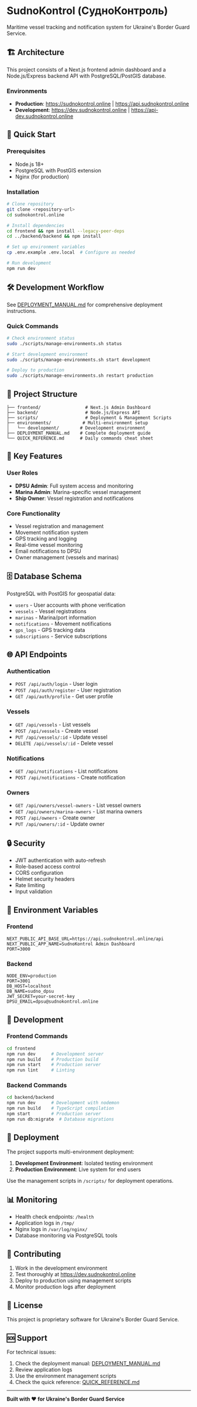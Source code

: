 # SudnoKontrol (СудноКонтроль)

Maritime vessel tracking and notification system for Ukraine's Border Guard Service.

## 🏗️ Architecture

This project consists of a Next.js frontend admin dashboard and a Node.js/Express backend API with PostgreSQL/PostGIS database.

### Environments

- **Production**: https://sudnokontrol.online | https://api.sudnokontrol.online
- **Development**: https://dev.sudnokontrol.online | https://api-dev.sudnokontrol.online

## 🚀 Quick Start

### Prerequisites
- Node.js 18+
- PostgreSQL with PostGIS extension
- Nginx (for production)

### Installation

```bash
# Clone repository
git clone <repository-url>
cd sudnokontrol.online

# Install dependencies
cd frontend && npm install --legacy-peer-deps
cd ../backend/backend && npm install

# Set up environment variables
cp .env.example .env.local  # Configure as needed

# Run development
npm run dev
```

## 🛠️ Development Workflow

See [DEPLOYMENT_MANUAL.md](./DEPLOYMENT_MANUAL.md) for comprehensive deployment instructions.

### Quick Commands

```bash
# Check environment status
sudo ./scripts/manage-environments.sh status

# Start development environment
sudo ./scripts/manage-environments.sh start development

# Deploy to production
sudo ./scripts/manage-environments.sh restart production
```

## 📂 Project Structure

```
├── frontend/                 # Next.js Admin Dashboard
├── backend/                  # Node.js/Express API
├── scripts/                  # Deployment & Management Scripts
├── environments/            # Multi-environment setup
│   └── development/        # Development environment
├── DEPLOYMENT_MANUAL.md    # Complete deployment guide
└── QUICK_REFERENCE.md      # Daily commands cheat sheet
```

## 🔧 Key Features

### User Roles
- **DPSU Admin**: Full system access and monitoring
- **Marina Admin**: Marina-specific vessel management
- **Ship Owner**: Vessel registration and notifications

### Core Functionality
- Vessel registration and management
- Movement notification system
- GPS tracking and logging
- Real-time vessel monitoring
- Email notifications to DPSU
- Owner management (vessels and marinas)

## 🗄️ Database Schema

PostgreSQL with PostGIS for geospatial data:
- `users` - User accounts with phone verification
- `vessels` - Vessel registrations
- `marinas` - Marina/port information
- `notifications` - Movement notifications
- `gps_logs` - GPS tracking data
- `subscriptions` - Service subscriptions

## 🌐 API Endpoints

### Authentication
- `POST /api/auth/login` - User login
- `POST /api/auth/register` - User registration
- `GET /api/auth/profile` - Get user profile

### Vessels
- `GET /api/vessels` - List vessels
- `POST /api/vessels` - Create vessel
- `PUT /api/vessels/:id` - Update vessel
- `DELETE /api/vessels/:id` - Delete vessel

### Notifications
- `GET /api/notifications` - List notifications
- `POST /api/notifications` - Create notification

### Owners
- `GET /api/owners/vessel-owners` - List vessel owners
- `GET /api/owners/marina-owners` - List marina owners
- `POST /api/owners` - Create owner
- `PUT /api/owners/:id` - Update owner

## 🔒 Security

- JWT authentication with auto-refresh
- Role-based access control
- CORS configuration
- Helmet security headers
- Rate limiting
- Input validation

## 🚢 Environment Variables

### Frontend
```env
NEXT_PUBLIC_API_BASE_URL=https://api.sudnokontrol.online/api
NEXT_PUBLIC_APP_NAME=SudnoKontrol Admin Dashboard
PORT=3000
```

### Backend
```env
NODE_ENV=production
PORT=3001
DB_HOST=localhost
DB_NAME=sudno_dpsu
JWT_SECRET=your-secret-key
DPSU_EMAIL=dpsu@sudnokontrol.online
```

## 🔧 Development

### Frontend Commands
```bash
cd frontend
npm run dev      # Development server
npm run build    # Production build
npm run start    # Production server
npm run lint     # Linting
```

### Backend Commands
```bash
cd backend/backend
npm run dev      # Development with nodemon
npm run build    # TypeScript compilation
npm start        # Production server
npm run db:migrate  # Database migrations
```

## 🚀 Deployment

The project supports multi-environment deployment:

1. **Development Environment**: Isolated testing environment
2. **Production Environment**: Live system for end users

Use the management scripts in `/scripts/` for deployment operations.

## 📊 Monitoring

- Health check endpoints: `/health`
- Application logs in `/tmp/`
- Nginx logs in `/var/log/nginx/`
- Database monitoring via PostgreSQL tools

## 📝 Contributing

1. Work in the development environment
2. Test thoroughly at https://dev.sudnokontrol.online
3. Deploy to production using management scripts
4. Monitor production logs after deployment

## 📄 License

This project is proprietary software for Ukraine's Border Guard Service.

## 🆘 Support

For technical issues:
1. Check the deployment manual: [DEPLOYMENT_MANUAL.md](./DEPLOYMENT_MANUAL.md)
2. Review application logs
3. Use the environment management scripts
4. Check the quick reference: [QUICK_REFERENCE.md](./QUICK_REFERENCE.md)

---

**Built with ❤️ for Ukraine's Border Guard Service**